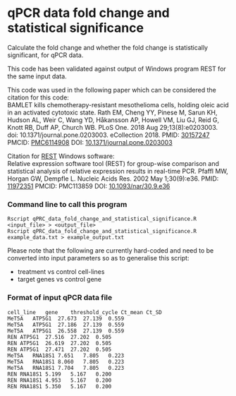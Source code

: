 qPCR data fold change and statistical significance
==================================================

Calculate the fold change and whether the fold change is statistically significant, for qPCR data.  

This code has been validated against output of Windows program REST for the same input data.  

This code was used in the following paper which can be considered the citation for this code:  
BAMLET kills chemotherapy-resistant mesothelioma cells, holding oleic acid in an activated cytotoxic state.
Rath EM, Cheng YY, Pinese M, Sarun KH, Hudson AL, Weir C, Wang YD, Håkansson AP, Howell VM, Liu GJ, Reid G, Knott RB, Duff AP, Church WB.
PLoS One. 2018 Aug 29;13(8):e0203003. doi: 10.1371/journal.pone.0203003. eCollection 2018.
PMID: [30157247](https://www.ncbi.nlm.nih.gov/pubmed/?term=30157247) PMCID: [PMC6114908](https://www.ncbi.nlm.nih.gov/pmc/articles/PMC6114908/) DOI: [10.1371/journal.pone.0203003](https://journals.plos.org/plosone/article?id=10.1371/journal.pone.0203003)

Citation for [REST](https://www.gene-quantification.de/rest-2009.html) Windows software:  
Relative expression software tool (REST) for group-wise comparison and statistical analysis of relative expression results in real-time PCR.
Pfaffl MW, Horgan GW, Dempfle L.
Nucleic Acids Res. 2002 May 1;30(9):e36.
PMID: [11972351](https://www.ncbi.nlm.nih.gov/pubmed/?term=11972351) PMCID: PMC113859 DOI: [10.1093/nar/30.9.e36](https://academic.oup.com/nar/article/30/9/e36/1089004)

### Command line to call this program

```
Rscript qPRC_data_fold_change_and_statistical_significance.R <input_file> > <output_file>
Rscript qPRC_data_fold_change_and_statistical_significance.R example_data.txt > example_output.txt
```

Please note that the following are currently hard-coded and need to be converted into input parameters so as to generalise this script:  
* treatment vs control cell-lines
* target genes vs control gene

### Format of input qPCR data file

```
cell_line	gene	threshold_cycle	Ct_mean	Ct_SD
MeT5A	ATP5G1	27.673	27.139	0.559
MeT5A	ATP5G1	27.186	27.139	0.559
MeT5A	ATP5G1	26.558	27.139	0.559
REN	ATP5G1	27.516	27.202	0.505
REN	ATP5G1	26.619	27.202	0.505
REN	ATP5G1	27.471	27.202	0.505
MeT5A	RNA18S1	7.651	7.805	0.223
MeT5A	RNA18S1	8.060	7.805	0.223
MeT5A	RNA18S1	7.704	7.805	0.223
REN	RNA18S1	5.199	5.167	0.200
REN	RNA18S1	4.953	5.167	0.200
REN	RNA18S1	5.350	5.167	0.200
```

